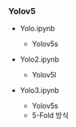 ### Yolov5
+ Yolo.ipynb
    + Yolov5s

+ Yolo2.ipynb
    + Yolov5l

+ Yolo3.ipynb
    + Yolov5s
    + 5-Fold 방식

    
